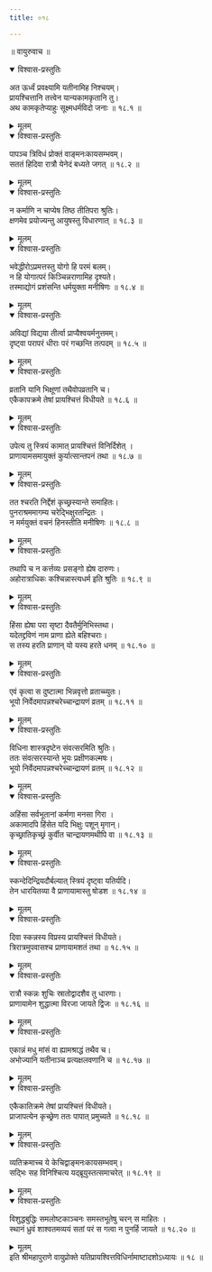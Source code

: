 ```yaml
---
title: ०१८

---
```

॥ वायुरुवाच ॥  

<details open><summary>विश्वास-प्रस्तुतिः</summary>

अत ऊर्ध्वं प्रवक्ष्यामि यतीनामिह निश्चयम्।  
प्रायश्चित्तानि तत्त्वेन यान्यकामकृतानि तु।  
अथ कामकृतेप्याहुः सूक्ष्मधर्मविदो जनाः ॥ १८.१ ॥
</details>

<details><summary>मूलम्</summary>

अत ऊर्ध्वं प्रवक्ष्यामि यतीनामिह निश्चयम्।  
प्रायश्चित्तानि तत्त्वेन यान्यकामकृतानि तु।  
अथ कामकृतेप्याहुः सूक्ष्मधर्मविदो जनाः ॥ १८.१ ॥
</details>

<details open><summary>विश्वास-प्रस्तुतिः</summary>

पापञ्च त्रिविधं प्रोक्तं वाङ्मनःकायसम्भवम्।  
सततं हिदिवा रात्रौ येनेदं बध्यते जगत् ॥ १८.२ ॥
</details>

<details><summary>मूलम्</summary>

पापञ्च त्रिविधं प्रोक्तं वाङ्मनःकायसम्भवम्।  
सततं हिदिवा रात्रौ येनेदं बध्यते जगत् ॥ १८.२ ॥
</details>

<details open><summary>विश्वास-प्रस्तुतिः</summary>

न कर्माणि न चाप्येष तिष्ठ तीतिपरा श्रुतिः।  
क्षणमेव प्रयोज्यन्तु आयुषस्तु विधारणात् ॥ १८.३ ॥
</details>

<details><summary>मूलम्</summary>

न कर्माणि न चाप्येष तिष्ठ तीतिपरा श्रुतिः।  
क्षणमेव प्रयोज्यन्तु आयुषस्तु विधारणात् ॥ १८.३ ॥
</details>

<details open><summary>विश्वास-प्रस्तुतिः</summary>

भवेद्धीरोऽप्रमत्तस्तु योगो हि परमं बलम्।  
न हि योगात्परं किञ्चिन्नराणामिह दृश्यते।  
तस्माद्योगं प्रशंसन्ति धर्मयुक्ता मनीषिणः ॥ १८.४ ॥
</details>

<details><summary>मूलम्</summary>

भवेद्धीरोऽप्रमत्तस्तु योगो हि परमं बलम्।  
न हि योगात्परं किञ्चिन्नराणामिह दृश्यते।  
तस्माद्योगं प्रशंसन्ति धर्मयुक्ता मनीषिणः ॥ १८.४ ॥
</details>

<details open><summary>विश्वास-प्रस्तुतिः</summary>

अविद्यां विद्यया तीर्त्वा प्राप्यैश्वयर्मनुत्तमम्।  
दृष्ट्वा परापरं धीराः परं गच्छन्ति तत्पदम् ॥ १८.५ ॥
</details>

<details><summary>मूलम्</summary>

अविद्यां विद्यया तीर्त्वा प्राप्यैश्वयर्मनुत्तमम्।  
दृष्ट्वा परापरं धीराः परं गच्छन्ति तत्पदम् ॥ १८.५ ॥
</details>

<details open><summary>विश्वास-प्रस्तुतिः</summary>

व्रतानि यानि भिक्षूणां तथैवोपव्रतानि च।  
एकैकापक्रमे तेषां प्रायश्चित्तं विधीयते ॥ १८.६ ॥
</details>

<details><summary>मूलम्</summary>

व्रतानि यानि भिक्षूणां तथैवोपव्रतानि च।  
एकैकापक्रमे तेषां प्रायश्चित्तं विधीयते ॥ १८.६ ॥
</details>

<details open><summary>विश्वास-प्रस्तुतिः</summary>

उपेत्य तु स्त्रियं कामात् प्रायश्चित्तं विनिर्दिशेत् ।  
प्राणायामसमायुक्तं कुर्यात्सान्तपनं तथा ॥ १८.७ ॥
</details>

<details><summary>मूलम्</summary>

उपेत्य तु स्त्रियं कामात् प्रायश्चित्तं विनिर्दिशेत् ।  
प्राणायामसमायुक्तं कुर्यात्सान्तपनं तथा ॥ १८.७ ॥
</details>

<details open><summary>विश्वास-प्रस्तुतिः</summary>

तत श्चरति निर्द्देशं कृच्छ्रस्यान्ते समाहितः।  
पुनराश्रममागम्य चरेद्भिक्षुरतन्द्रितः ।  
न मर्मयुक्तं वचनं हिनस्तीति मनीषिणः ॥ १८.८ ॥
</details>

<details><summary>मूलम्</summary>

तत श्चरति निर्द्देशं कृच्छ्रस्यान्ते समाहितः।  
पुनराश्रममागम्य चरेद्भिक्षुरतन्द्रितः ।  
न मर्मयुक्तं वचनं हिनस्तीति मनीषिणः ॥ १८.८ ॥
</details>

<details open><summary>विश्वास-प्रस्तुतिः</summary>

तथापि च न कर्त्तव्यः प्रसङ्गो ह्येष दारुणः।  
अहोरात्राधिकः कश्चिन्नास्त्यधर्म इति श्रुतिः ॥ १८.९ ॥
</details>

<details><summary>मूलम्</summary>

तथापि च न कर्त्तव्यः प्रसङ्गो ह्येष दारुणः।  
अहोरात्राधिकः कश्चिन्नास्त्यधर्म इति श्रुतिः ॥ १८.९ ॥
</details>

<details open><summary>विश्वास-प्रस्तुतिः</summary>

हिंसा ह्येषा परा सृष्टा दैवतैर्मुनिभिस्तथा।  
यदेतद्द्रविणं नाम प्राणा ह्येते बहिश्चराः।  
स तस्य हरति प्राणान् यो यस्य हरते धनम् ॥ १८.१० ॥
</details>

<details><summary>मूलम्</summary>

हिंसा ह्येषा परा सृष्टा दैवतैर्मुनिभिस्तथा।  
यदेतद्द्रविणं नाम प्राणा ह्येते बहिश्चराः।  
स तस्य हरति प्राणान् यो यस्य हरते धनम् ॥ १८.१० ॥
</details>

<details open><summary>विश्वास-प्रस्तुतिः</summary>

एवं कृत्वा स दुष्टात्मा भिन्नवृत्तो व्रताच्च्युतः।  
भूयो निर्वेदमापन्नश्चरेच्चान्द्रायणं व्रतम् ॥ १८.११ ॥
</details>

<details><summary>मूलम्</summary>

एवं कृत्वा स दुष्टात्मा भिन्नवृत्तो व्रताच्च्युतः।  
भूयो निर्वेदमापन्नश्चरेच्चान्द्रायणं व्रतम् ॥ १८.११ ॥
</details>

<details open><summary>विश्वास-प्रस्तुतिः</summary>

विधिना शास्त्रदृष्टेन संवत्सरमिति श्रुतिः।  
ततः संवत्सरस्यान्ते भूयः प्रक्षीणकल्मषः।  
भूयो निर्वेदमापन्नश्चरेच्चान्द्रायणं व्रतम् ॥ १८.१२ ॥
</details>

<details><summary>मूलम्</summary>

विधिना शास्त्रदृष्टेन संवत्सरमिति श्रुतिः।  
ततः संवत्सरस्यान्ते भूयः प्रक्षीणकल्मषः।  
भूयो निर्वेदमापन्नश्चरेच्चान्द्रायणं व्रतम् ॥ १८.१२ ॥
</details>

<details open><summary>विश्वास-प्रस्तुतिः</summary>

अहिंसा सर्वभूतानां कर्मणा मनसा गिरा ।  
अकामादपि हिंसेत यदि भिक्षुः पशून् मृगान्।  
कृच्छ्रातिकृच्छ्रं कुर्वीत चान्द्रायणमथीपि वा ॥ १८.१३ ॥
</details>

<details><summary>मूलम्</summary>

अहिंसा सर्वभूतानां कर्मणा मनसा गिरा ।  
अकामादपि हिंसेत यदि भिक्षुः पशून् मृगान्।  
कृच्छ्रातिकृच्छ्रं कुर्वीत चान्द्रायणमथीपि वा ॥ १८.१३ ॥
</details>

<details open><summary>विश्वास-प्रस्तुतिः</summary>

स्कन्देदिन्द्रियदौर्बल्यात् स्त्रियं दृष्ट्वा यतिर्यदि।  
तेन धारयितव्या वै प्राणायामास्तु षोडश ॥ १८.१४ ॥
</details>

<details><summary>मूलम्</summary>

स्कन्देदिन्द्रियदौर्बल्यात् स्त्रियं दृष्ट्वा यतिर्यदि।  
तेन धारयितव्या वै प्राणायामास्तु षोडश ॥ १८.१४ ॥
</details>

<details open><summary>विश्वास-प्रस्तुतिः</summary>

दिवा स्कन्नस्य विप्रस्य प्रायश्चित्तं विधीयते।  
त्रिरात्रमुपवासश्च प्राणायामशतं तथा ॥ १८.१५ ॥
</details>

<details><summary>मूलम्</summary>

दिवा स्कन्नस्य विप्रस्य प्रायश्चित्तं विधीयते।  
त्रिरात्रमुपवासश्च प्राणायामशतं तथा ॥ १८.१५ ॥
</details>

<details open><summary>विश्वास-प्रस्तुतिः</summary>

रात्रौ स्कन्नः शुचिः स्रातोद्वादशैव तु धारणाः।  
प्राणायामेन शुद्धात्मा विरजा जायते द्विजः ॥ १८.१६ ॥
</details>

<details><summary>मूलम्</summary>

रात्रौ स्कन्नः शुचिः स्रातोद्वादशैव तु धारणाः।  
प्राणायामेन शुद्धात्मा विरजा जायते द्विजः ॥ १८.१६ ॥
</details>

<details open><summary>विश्वास-प्रस्तुतिः</summary>

एकान्नं मधु मांसं वा ह्यामश्राद्धं तथैव च।  
अभोज्यानि यतीनाञ्च प्रत्यक्षलवणानि च ॥ १८.१७ ॥
</details>

<details><summary>मूलम्</summary>

एकान्नं मधु मांसं वा ह्यामश्राद्धं तथैव च।  
अभोज्यानि यतीनाञ्च प्रत्यक्षलवणानि च ॥ १८.१७ ॥
</details>

<details open><summary>विश्वास-प्रस्तुतिः</summary>

एकैकातिक्रमे तेषां प्रायश्चित्तं विधीयते।  
प्राजापत्येन कृच्छ्रेण ततः पापात् प्रमुच्यते ॥ १८.१८ ॥
</details>

<details><summary>मूलम्</summary>

एकैकातिक्रमे तेषां प्रायश्चित्तं विधीयते।  
प्राजापत्येन कृच्छ्रेण ततः पापात् प्रमुच्यते ॥ १८.१८ ॥
</details>

<details open><summary>विश्वास-प्रस्तुतिः</summary>

व्यतिक्रमाच्च ये केचिद्वाङ्मनःकायसम्भवम्।  
सद्भिः सह विनिश्चित्य यद्ब्रूयुस्तत्समाचरेत् ॥ १८.१९ ॥
</details>

<details><summary>मूलम्</summary>

व्यतिक्रमाच्च ये केचिद्वाङ्मनःकायसम्भवम्।  
सद्भिः सह विनिश्चित्य यद्ब्रूयुस्तत्समाचरेत् ॥ १८.१९ ॥
</details>

<details open><summary>विश्वास-प्रस्तुतिः</summary>

विशुद्धबुद्धिः समलोष्टकाञ्चनः समस्तभूतेषु चरन् स माहितः ।  
स्थानं ध्रुवं शाश्वतमव्ययं सतां परं स गत्वा न पुनर्हि जायते ॥ १८.२० ॥
</details>

<details><summary>मूलम्</summary>

विशुद्धबुद्धिः समलोष्टकाञ्चनः समस्तभूतेषु चरन् स माहितः ।  
स्थानं ध्रुवं शाश्वतमव्ययं सतां परं स गत्वा न पुनर्हि जायते ॥ १८.२० ॥
</details>
इति श्रीमहापुराणे वायुप्रोक्ते यतिप्रायश्वित्तविधिर्नामाष्टादशोऽध्यायः ॥ १८ ॥